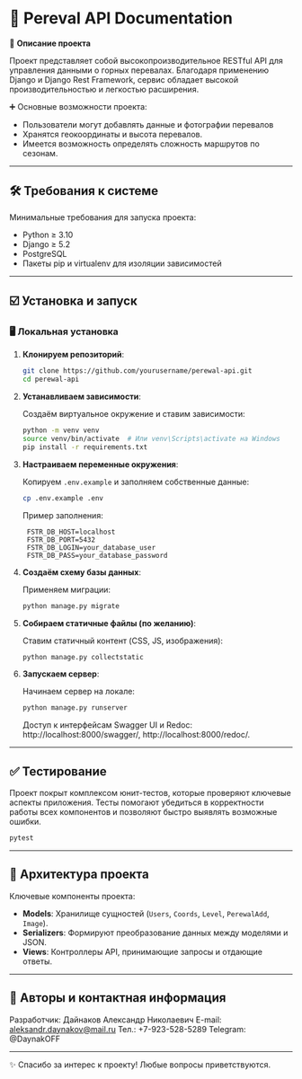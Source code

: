 # 📌 **Pereval API Documentation**

🚀 **Описание проекта**

Проект представляет собой высокопроизводительное RESTful API для управления данными о горных перевалах. Благодаря применению Django и Django Rest Framework, сервис обладает высокой производительностью и легкостью расширения.

➕ Основные возможности проекта:
- Пользователи могут добавлять данные и фотографии перевалов
- Хранятся геокоординаты и высота перевалов.
- Имеется возможность определять сложность маршрутов по сезонам.

---

## 🛠️ **Требования к системе**

Минимальные требования для запуска проекта:
- Python ≥ 3.10
- Django ≥ 5.2
- PostgreSQL
- Пакеты pip и virtualenv для изоляции зависимостей

---

## ☑️ **Установка и запуск**

### 🖥️ **Локальная установка**

1. **Клонируем репозиторий**:

   ```bash
   git clone https://github.com/yourusername/perewal-api.git
   cd perewal-api
   ```

2. **Устанавливаем зависимости**:

   Создаём виртуальное окружение и ставим зависимости:

   ```bash
   python -m venv venv
   source venv/bin/activate  # Или venv\Scripts\activate на Windows
   pip install -r requirements.txt
   ```

3. **Настраиваем переменные окружения**:

   Копируем `.env.example` и заполняем собственные данные:

   ```bash
   cp .env.example .env
   ```

   Пример заполнения:

   ```
    FSTR_DB_HOST=localhost
    FSTR_DB_PORT=5432
    FSTR_DB_LOGIN=your_database_user
    FSTR_DB_PASS=your_database_password
   ```

4. **Создаём схему базы данных**:

   Применяем миграции:

   ```bash
   python manage.py migrate
   ```

5. **Собираем статичные файлы (по желанию)**:

   Ставим статичный контент (CSS, JS, изображения):

   ```bash
   python manage.py collectstatic
   ```

6. **Запускаем сервер**:

   Начинаем сервер на локале:

   ```bash
   python manage.py runserver
   ```

   Доступ к интерфейсам Swagger UI и Redoc: http://localhost:8000/swagger/, http://localhost:8000/redoc/.

---

## ✅ **Тестирование**

Проект покрыт комплексом юнит-тестов, которые проверяют ключевые аспекты приложения. Тесты помогают убедиться в корректности работы всех компонентов и позволяют быстро выявлять возможные ошибки.

   ```bash
   pytest
   ```

---

## 🧩 **Архитектура проекта**

Ключевые компоненты проекта:
- **Models**: Хранилище сущностей (`Users`, `Coords`, `Level`, `PerewalAdd`, `Image`).
- **Serializers**: Формируют преобразование данных между моделями и JSON.
- **Views**: Контроллеры API, принимающие запросы и отдающие ответы.

---

## 💬 **Авторы и контактная информация**

Разработчик: Дайнаков Александр Николаевич
E-mail: aleksandr.daynakov@mail.ru
Тел.: +7-923-528-5289
Telegram: @DaynakOFF

---

✨ Спасибо за интерес к проекту! Любые вопросы приветствуются.